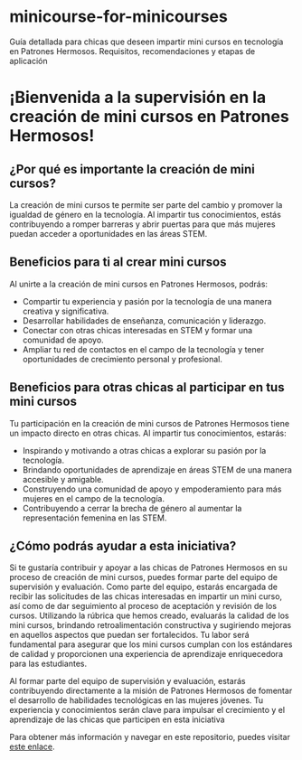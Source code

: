 # minicourse-for-minicourses
Guía detallada para chicas que deseen impartir mini cursos en tecnología en Patrones Hermosos. Requisitos, recomendaciones y etapas de aplicación

# ¡Bienvenida a la supervisión en la creación de mini cursos en Patrones Hermosos!

## ¿Por qué es importante la creación de mini cursos?

La creación de mini cursos te permite ser parte del cambio y promover la igualdad de género en la tecnología. Al impartir tus conocimientos, estás contribuyendo a romper barreras y abrir puertas para que más mujeres puedan acceder a oportunidades en las áreas STEM.

## Beneficios para ti al crear mini cursos

Al unirte a la creación de mini cursos en Patrones Hermosos, podrás:

- Compartir tu experiencia y pasión por la tecnología de una manera creativa y significativa.
- Desarrollar habilidades de enseñanza, comunicación y liderazgo.
- Conectar con otras chicas interesadas en STEM y formar una comunidad de apoyo.
- Ampliar tu red de contactos en el campo de la tecnología y tener oportunidades de crecimiento personal y profesional.

## Beneficios para otras chicas al participar en tus mini cursos

Tu participación en la creación de mini cursos de Patrones Hermosos tiene un impacto directo en otras chicas. Al impartir tus conocimientos, estarás:

- Inspirando y motivando a otras chicas a explorar su pasión por la tecnología.
- Brindando oportunidades de aprendizaje en áreas STEM de una manera accesible y amigable.
- Construyendo una comunidad de apoyo y empoderamiento para más mujeres en el campo de la tecnología.
- Contribuyendo a cerrar la brecha de género al aumentar la representación femenina en las STEM.

## ¿Cómo podrás ayudar a esta iniciativa? 

Si te gustaría contribuir y apoyar a las chicas de Patrones Hermosos en su proceso de creación de mini cursos, puedes formar parte del equipo de supervisión y evaluación. Como parte del equipo, estarás encargada de recibir las solicitudes de las chicas interesadas en impartir un mini curso, así como de dar seguimiento al proceso de aceptación y revisión de los cursos. Utilizando la rúbrica que hemos creado, evaluarás la calidad de los mini cursos, brindando retroalimentación constructiva y sugiriendo mejoras en aquellos aspectos que puedan ser fortalecidos. Tu labor será fundamental para asegurar que los mini cursos cumplan con los estándares de calidad y proporcionen una experiencia de aprendizaje enriquecedora para las estudiantes.

Al formar parte del equipo de supervisión y evaluación, estarás contribuyendo directamente a la misión de Patrones Hermosos de fomentar el desarrollo de habilidades tecnológicas en las mujeres jóvenes. Tu experiencia y conocimientos serán clave para impulsar el crecimiento y el aprendizaje de las chicas que participen en esta iniciativa

Para obtener más información y navegar en este repositorio, puedes visitar [este enlace](https://github.com/patroneshermosos-oficial/minicourse-for-minicourses/blob/main/guia.md).

